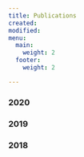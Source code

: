 ```yaml
---
title: Publications
created: 
modified: 
menu:
  main:
    weight: 2
  footer:
    weight: 2

---
```

### 2020

### 2019

### 2018